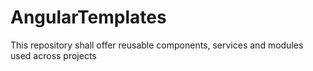 # AngularTemplates
This repository shall offer reusable components, services and modules used across projects
